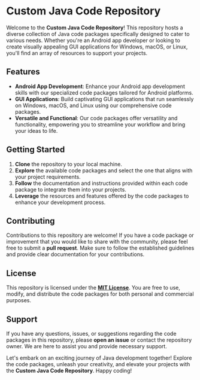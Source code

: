 # Custom Java Code Repository

Welcome to the **Custom Java Code Repository**! This repository hosts a diverse collection of Java code packages specifically designed to cater to various needs. Whether you're an Android app developer or looking to create visually appealing GUI applications for Windows, macOS, or Linux, you'll find an array of resources to support your projects.

## Features

- **Android App Development**: Enhance your Android app development skills with our specialized code packages tailored for Android platforms.
- **GUI Applications**: Build captivating GUI applications that run seamlessly on Windows, macOS, and Linux using our comprehensive code packages.
- **Versatile and Functional**: Our code packages offer versatility and functionality, empowering you to streamline your workflow and bring your ideas to life.

## Getting Started

1. **Clone** the repository to your local machine.
2. **Explore** the available code packages and select the one that aligns with your project requirements.
3. **Follow** the documentation and instructions provided within each code package to integrate them into your projects.
4. **Leverage** the resources and features offered by the code packages to enhance your development process.

## Contributing

Contributions to this repository are welcome! If you have a code package or improvement that you would like to share with the community, please feel free to submit a **pull request**. Make sure to follow the established guidelines and provide clear documentation for your contributions.

## License

This repository is licensed under the **[MIT License](LICENSE)**. You are free to use, modify, and distribute the code packages for both personal and commercial purposes.

## Support

If you have any questions, issues, or suggestions regarding the code packages in this repository, please **open an issue** or contact the repository owner. We are here to assist you and provide necessary support.

Let's embark on an exciting journey of Java development together! Explore the code packages, unleash your creativity, and elevate your projects with the **Custom Java Code Repository**. Happy coding!
